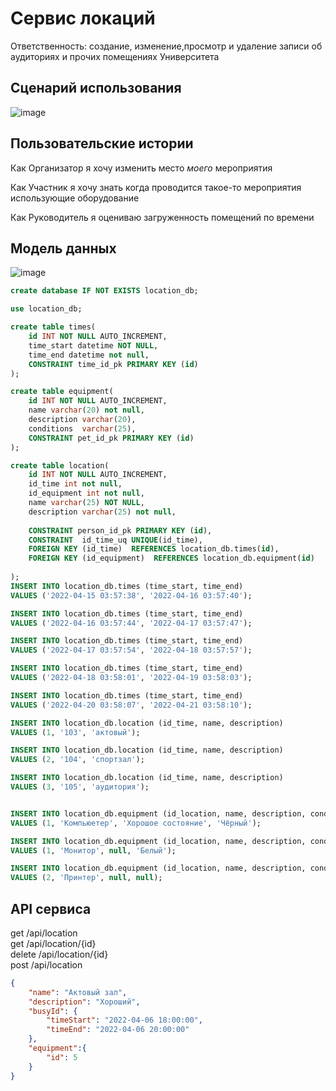 # Сервис локаций

Ответственность: создание, изменение,просмотр и удаление записи об аудиториях и прочих помещениях Университета

## Сценарий использования

![image](https://user-images.githubusercontent.com/49455695/163052384-5c24193e-b9ce-46af-a84e-52163810835b.png)

## Пользовательские истории

Как Организатор я хочу изменить место _моего_ мероприятия

Как Участник я хочу знать когда проводится такое-то мероприятия использующие оборудование

Как Руководитель я оцениваю загруженность помещений по времени

## Модель данных
![image](https://user-images.githubusercontent.com/49455695/163052336-ca81e223-d4ac-46a0-91e2-69d4b9202e9a.png)
```sql
create database IF NOT EXISTS location_db;

use location_db;

create table times(
	id INT NOT NULL AUTO_INCREMENT,
    time_start datetime NOT NULL,
    time_end datetime not null,
    CONSTRAINT time_id_pk PRIMARY KEY (id)
);

create table equipment(
	id INT NOT NULL AUTO_INCREMENT,
    name varchar(20) not null,
    description varchar(20),
    conditions  varchar(25),
    CONSTRAINT pet_id_pk PRIMARY KEY (id)
);

create table location(
	id INT NOT NULL AUTO_INCREMENT,
    id_time int not null,
    id_equipment int not null,
    name varchar(25) NOT NULL,
    description varchar(25) not null,
  
    CONSTRAINT person_id_pk PRIMARY KEY (id),
    CONSTRAINT  id_time_uq UNIQUE(id_time),
    FOREIGN KEY (id_time)  REFERENCES location_db.times(id),
    FOREIGN KEY (id_equipment)  REFERENCES location_db.equipment(id)
    
);
INSERT INTO location_db.times (time_start, time_end)
VALUES ('2022-04-15 03:57:38', '2022-04-16 03:57:40');

INSERT INTO location_db.times (time_start, time_end)
VALUES ('2022-04-16 03:57:44', '2022-04-17 03:57:47');

INSERT INTO location_db.times (time_start, time_end)
VALUES ('2022-04-17 03:57:54', '2022-04-18 03:57:57');

INSERT INTO location_db.times (time_start, time_end)
VALUES ('2022-04-18 03:58:01', '2022-04-19 03:58:03');

INSERT INTO location_db.times (time_start, time_end)
VALUES ('2022-04-20 03:58:07', '2022-04-21 03:58:10');

INSERT INTO location_db.location (id_time, name, description)
VALUES (1, '103', 'актовый');

INSERT INTO location_db.location (id_time, name, description)
VALUES (2, '104', 'спортзал');

INSERT INTO location_db.location (id_time, name, description)
VALUES (3, '105', 'аудитория');


INSERT INTO location_db.equipment (id_location, name, description, conditions)
VALUES (1, 'Компьюетер', 'Хорошое состояние', 'Чёрный');

INSERT INTO location_db.equipment (id_location, name, description, conditions)
VALUES (1, 'Монитор', null, 'Белый');

INSERT INTO location_db.equipment (id_location, name, description, conditions)
VALUES (2, 'Принтер', null, null);

```
## API сервиса

get /api/location </br>
get /api/location/{id}</br>
delete /api/location/{id}</br>
post /api/location</br>
``` json
{
    "name": "Актовый зал",
    "description": "Хороший",
    "busyId": {
        "timeStart": "2022-04-06 18:00:00",
        "timeEnd": "2022-04-06 20:00:00"
    },
    "equipment":{
        "id": 5
    }
}
```

